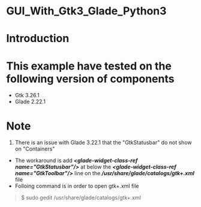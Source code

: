 # GUI_With_Gtk3_Glade_Python3

# Introduction

# This example have tested on the following version of components
- Gtk 3.26.1
- Glade 2.22.1

# Note
1. There is an issue with Glade 3.22.1 that the "GtkStatusbar" do not show on "Containers"
- The workaround is add ***<glade-widget-class-ref name="GtkStatusbar"\/>*** at below the ***<glade-widget-class-ref name="GtkToolbar"\/>*** line on the ***/usr/share/glade/catalogs/gtk+.xml*** file
- Folloing command is in order to open gtk+.xml file
> $ sudo gedit /usr/share/glade/catalogs/gtk+.xml

